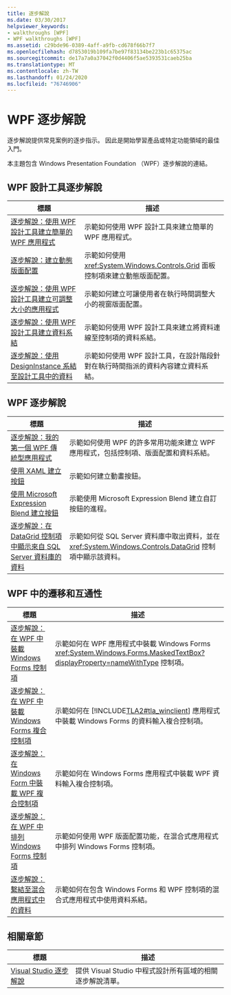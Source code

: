 ```yaml
---
title: 逐步解說
ms.date: 03/30/2017
helpviewer_keywords:
- walkthroughs [WPF]
- WPF walkthroughs [WPF]
ms.assetid: c29bde96-0389-4aff-a9fb-cd678f66b7f7
ms.openlocfilehash: d7853019b109fa7be97f83134be223b1c65375ac
ms.sourcegitcommit: de17a7a0a37042f0d4406f5ae5393531caeb25ba
ms.translationtype: MT
ms.contentlocale: zh-TW
ms.lasthandoff: 01/24/2020
ms.locfileid: "76746906"
---
```

# <a name="wpf-walkthroughs"></a>WPF 逐步解說
逐步解說提供常見案例的逐步指示。 因此是開始學習產品或特定功能領域的最佳入門。

 本主題包含 Windows Presentation Foundation （WPF）逐步解說的連結。

## <a name="wpf-designer-walkthroughs"></a>WPF 設計工具逐步解說

|標題|描述|
|-----------|-----------------|
|[逐步解說：使用 WPF 設計工具建立簡單的 WPF 應用程式](https://docs.microsoft.com/previous-versions/visualstudio/visual-studio-2010/bb546972(v=vs.100))|示範如何使用 WPF 設計工具來建立簡單的 WPF 應用程式。|
|[逐步解說：建立動態版面配置](https://docs.microsoft.com/previous-versions/visualstudio/visual-studio-2010/bb514519(v=vs.100))|示範如何使用 <xref:System.Windows.Controls.Grid> 面板控制項來建立動態版面配置。|
|[逐步解說：使用 WPF 設計工具建立可調整大小的應用程式](https://docs.microsoft.com/previous-versions/visualstudio/visual-studio-2010/bb546954(v=vs.100))|示範如何建立可讓使用者在執行時間調整大小的視窗版面配置。|
|[逐步解說：使用 WPF 設計工具建立資料系結](https://docs.microsoft.com/previous-versions/visualstudio/visual-studio-2010/dd434207(v=vs.100))|示範如何使用 WPF 設計工具來建立將資料連線至控制項的資料系結。|
|[逐步解說：使用 DesignInstance 系結至設計工具中的資料](https://docs.microsoft.com/previous-versions/visualstudio/visual-studio-2010/dd490796(v=vs.100))|示範如何使用 WPF 設計工具，在設計階段針對在執行時間指派的資料內容建立資料系結。|

## <a name="wpf-walkthroughs"></a>WPF 逐步解說

|標題|描述|
|-----------|-----------------|
|[逐步解說：我的第一個 WPF 傳統型應用程式](walkthrough-my-first-wpf-desktop-application.md)|示範如何使用 WPF 的許多常用功能來建立 WPF 應用程式，包括控制項、版面配置和資料系結。|
|[使用 XAML 建立按鈕](../controls/walkthrough-create-a-button-by-using-xaml.md)|示範如何建立動畫按鈕。|
|[使用 Microsoft Expression Blend 建立按鈕](../controls/walkthrough-create-a-button-by-using-microsoft-expression-blend.md)|示範使用 Microsoft Expression Blend 建立自訂按鈕的進程。|
|[逐步解說：在 DataGrid 控制項中顯示來自 SQL Server 資料庫的資料](../controls/walkthrough-display-data-from-a-sql-server-database-in-a-datagrid-control.md)|示範如何從 SQL Server 資料庫中取出資料，並在 <xref:System.Windows.Controls.DataGrid> 控制項中顯示該資料。|

## <a name="migration-and-interoperability-in-wpf"></a>WPF 中的遷移和互通性

|標題|描述|
|-----------|-----------------|
|[逐步解說：在 WPF 中裝載 Windows Forms 控制項](../advanced/walkthrough-hosting-a-windows-forms-control-in-wpf.md)|示範如何在 WPF 應用程式中裝載 Windows Forms <xref:System.Windows.Forms.MaskedTextBox?displayProperty=nameWithType> 控制項。|
|[逐步解說：在 WPF 中裝載 Windows Forms 複合控制項](../advanced/walkthrough-hosting-a-windows-forms-composite-control-in-wpf.md)|示範如何在 [!INCLUDE[TLA2#tla_winclient](../../../../includes/tla2sharptla-winclient-md.md)] 應用程式中裝載 Windows Forms 的資料輸入複合控制項。|
|[逐步解說：在 Windows Form 中裝載 WPF 複合控制項](../advanced/walkthrough-hosting-a-wpf-composite-control-in-windows-forms.md)|示範如何在 Windows Forms 應用程式中裝載 WPF 資料輸入複合控制項。|
|[逐步解說：在 WPF 中排列 Windows Forms 控制項](../advanced/walkthrough-arranging-windows-forms-controls-in-wpf.md)|示範如何使用 WPF 版面配置功能，在混合式應用程式中排列 Windows Forms 控制項。|
|[逐步解說：繫結至混合應用程式中的資料](../advanced/walkthrough-binding-to-data-in-hybrid-applications.md)|示範如何在包含 Windows Forms 和 WPF 控制項的混合式應用程式中使用資料系結。|

## <a name="related-sections"></a>相關章節

|標題|描述|
|-----------|-----------------|
|[Visual Studio 逐步解說](https://docs.microsoft.com/previous-versions/visualstudio/visual-studio-2010/szatc41e(v=vs.100))|提供 Visual Studio 中程式設計所有區域的相關逐步解說清單。|
